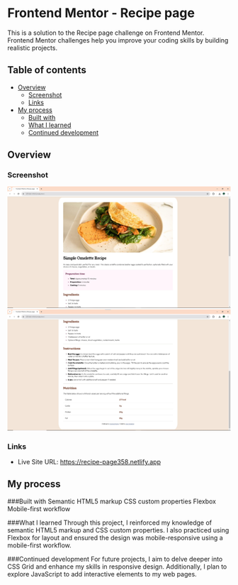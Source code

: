 # Frontend Mentor - Recipe page

This is a solution to the Recipe page challenge on Frontend Mentor. Frontend Mentor challenges help you improve your coding skills by building realistic projects.

## Table of contents

- [Overview](#overview)
  - [Screenshot](#screenshot)
  - [Links](#links)
- [My process](#my-process)
  - [Built with](#built-with)
  - [What I learned](#what-i-learned)
  - [Continued development](#continued-development)

## Overview

### Screenshot

![](assets/images/s1.jpg)
![](assets/images/s2.jpg)

### Links

- Live Site URL: https://recipe-page358.netlify.app

## My process

###Built with
Semantic HTML5 markup
CSS custom properties
Flexbox
Mobile-first workflow

###What I learned
Through this project, I reinforced my knowledge of semantic HTML5 markup and CSS custom properties. I also practiced using Flexbox for layout and ensured the design was mobile-responsive using a mobile-first workflow.

###Continued development
For future projects, I aim to delve deeper into CSS Grid and enhance my skills in responsive design. Additionally, I plan to explore JavaScript to add interactive elements to my web pages.
